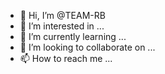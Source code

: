 - 👋 Hi, I’m @TEAM-RB
- 👀 I’m interested in ...
- 🌱 I’m currently learning ...
- 💞️ I’m looking to collaborate on ...
- 📫 How to reach me ...

<!---
TEAM-RB/TEAM-RB is a ✨ special ✨ repository because its `README.md` (this file) appears on your GitHub profile.
You can click the Preview link to take a look at your changes.
--->
